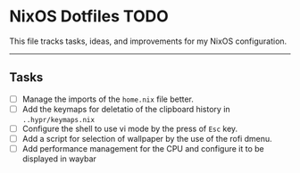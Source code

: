 # NixOS Dotfiles TODO

This file tracks tasks, ideas, and improvements for my NixOS configuration.

---

## Tasks

- [ ] Manage the imports of the `home.nix` file better.
- [ ] Add the keymaps for deletatio of the clipboard history in `..hypr/keymaps.nix`
- [ ] Configure the shell to use vi mode by the press of `Esc` key.
- [ ] Add a script for selection of wallpaper by the use of the rofi dmenu.
- [ ] Add performance management for the CPU and configure it to be displayed in waybar
